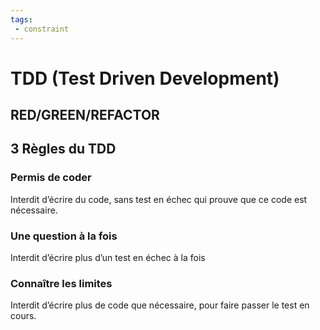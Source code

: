 ```yaml
---
tags:
 - constraint
---
```

# TDD (Test Driven Development)

## RED/GREEN/REFACTOR

## 3 Règles du TDD

### Permis de coder
Interdit d’écrire du code, sans test en échec qui prouve que ce code est nécessaire.

### Une question à la fois
Interdit d’écrire plus d’un test en échec à la fois

### Connaître les limites
Interdit d’écrire plus de code que nécessaire, pour faire passer le test en cours.